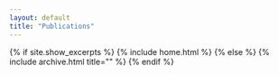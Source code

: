 ```yaml
---
layout: default
title: "Publications"
---
```


{% if site.show_excerpts %}
  {% include home.html %}
{% else %}
  {% include archive.html title="" %}
{% endif %}
